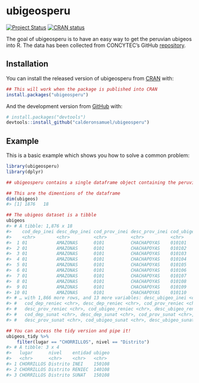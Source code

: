 
<!-- README.md is generated from README.Rmd. Please edit that file -->

# ubigeosperu

<!-- badges: start -->

[![Project
Status](https://www.repostatus.org/badges/latest/active.svg)](https://www.repostatus.org/#active)
[![CRAN
status](https://www.r-pkg.org/badges/version/ubigeosperu)](https://cran.r-project.org/package=ubigeosperu)
<!-- badges: end -->

The goal of ubigeosperu is to have an easy way to get the peruvian
ubigeos into R. The data has been collected from CONCYTEC’s GitHub
[repository](https://github.com/CONCYTEC/ubigeo-peru/blob/master/equivalencia-ubigeos-oti-concytec.csv).

## Installation

You can install the released version of ubigeosperu from
[CRAN](https://CRAN.R-project.org) with:

``` r
## This will work when the package is published into CRAN
install.packages("ubigeosperu")
```

And the development version from [GitHub](https://github.com/) with:

``` r
# install.packages("devtools")
devtools::install_github("calderonsamuel/ubigeosperu")
```

## Example

This is a basic example which shows you how to solve a common problem:

``` r
library(ubigeosperu)
library(dplyr)

## ubigeosperu contains a single dataframe object containing the peruvian ubigeos codes.

## This are the dimentions of the dataframe
dim(ubigeos)
#> [1] 1876   18

## The ubigeos dataset is a tibble
ubigeos
#> # A tibble: 1,876 x 18
#>    cod_dep_inei desc_dep_inei cod_prov_inei desc_prov_inei cod_ubigeo_inei
#>    <chr>        <chr>         <chr>         <chr>          <chr>          
#>  1 01           AMAZONAS      0101          CHACHAPOYAS    010101         
#>  2 01           AMAZONAS      0101          CHACHAPOYAS    010102         
#>  3 01           AMAZONAS      0101          CHACHAPOYAS    010103         
#>  4 01           AMAZONAS      0101          CHACHAPOYAS    010104         
#>  5 01           AMAZONAS      0101          CHACHAPOYAS    010105         
#>  6 01           AMAZONAS      0101          CHACHAPOYAS    010106         
#>  7 01           AMAZONAS      0101          CHACHAPOYAS    010107         
#>  8 01           AMAZONAS      0101          CHACHAPOYAS    010108         
#>  9 01           AMAZONAS      0101          CHACHAPOYAS    010109         
#> 10 01           AMAZONAS      0101          CHACHAPOYAS    010110         
#> # … with 1,866 more rows, and 13 more variables: desc_ubigeo_inei <chr>,
#> #   cod_dep_reniec <chr>, desc_dep_reniec <chr>, cod_prov_reniec <chr>,
#> #   desc_prov_reniec <chr>, cod_ubigeo_reniec <chr>, desc_ubigeo_reniec <chr>,
#> #   cod_dep_sunat <chr>, desc_dep_sunat <chr>, cod_prov_sunat <chr>,
#> #   desc_prov_sunat <chr>, cod_ubigeo_sunat <chr>, desc_ubigeo_sunat <chr>

## You can access the tidy version and pipe it!
ubigeos_tidy %>%
    filter(lugar == "CHORRILLOS", nivel == "Distrito")
#> # A tibble: 3 x 4
#>   lugar      nivel    entidad ubigeo
#>   <chr>      <chr>    <chr>   <chr> 
#> 1 CHORRILLOS Distrito INEI    150108
#> 2 CHORRILLOS Distrito RENIEC  140108
#> 3 CHORRILLOS Distrito SUNAT   150108
```
